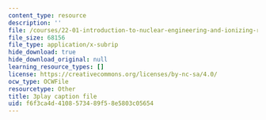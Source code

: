 ```yaml
---
content_type: resource
description: ''
file: /courses/22-01-introduction-to-nuclear-engineering-and-ionizing-radiation-fall-2016/f6f3ca4d4108573489f58e5803c05654_kJu5qVfSphw.vtt
file_size: 68156
file_type: application/x-subrip
hide_download: true
hide_download_original: null
learning_resource_types: []
license: https://creativecommons.org/licenses/by-nc-sa/4.0/
ocw_type: OCWFile
resourcetype: Other
title: 3play caption file
uid: f6f3ca4d-4108-5734-89f5-8e5803c05654
---
```

